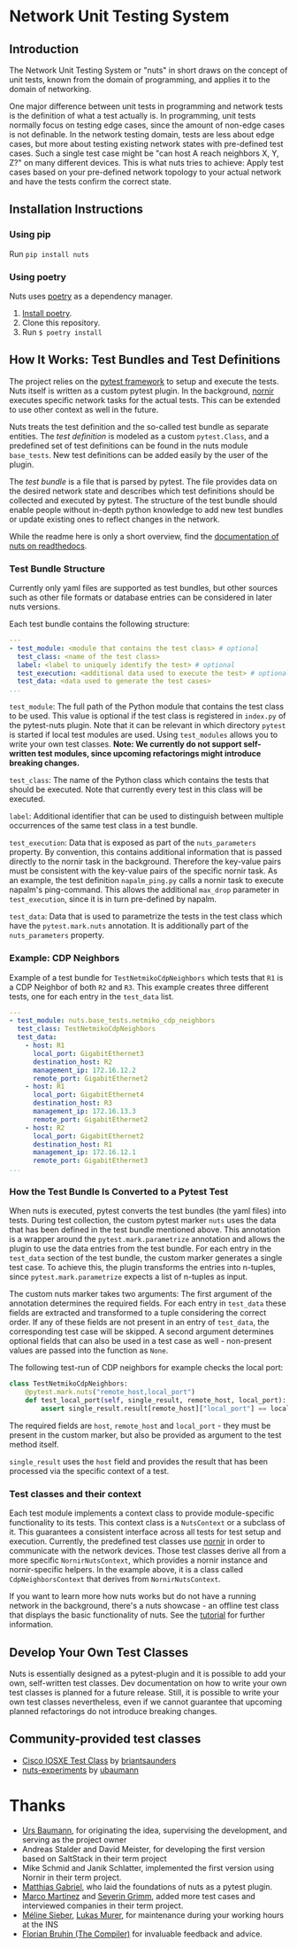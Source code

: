 # Network Unit Testing System

## Introduction

The Network Unit Testing System or "nuts" in short draws on the concept of unit tests, known from the domain of programming, and applies it to the domain of networking.

One major difference between unit tests in programming and network tests is the definition of what a test actually is. 
In programming, unit tests normally focus on testing edge cases, since the amount of non-edge cases is not definable.
In the network testing domain, tests are less about edge cases, but more about testing existing network states with 
pre-defined test cases. Such a single test case might be "can host A reach neighbors X, Y, Z?" on many different devices. 
This is what nuts tries to achieve:
Apply test cases based on your pre-defined network topology to your actual network and have the tests confirm the correct state.

## Installation Instructions

### Using pip

Run `pip install nuts` 

### Using poetry

Nuts uses [poetry](https://python-poetry.org/) as a dependency manager.

1. [Install poetry](https://python-poetry.org/docs/#installation).
2. Clone this repository.
3. Run `$ poetry install`

## How It Works: Test Bundles and Test Definitions

The project relies on the [pytest framework](https://docs.pytest.org/) to setup and execute the tests. 
Nuts itself is written as a custom pytest plugin. In the background, [nornir](https://nornir.readthedocs.io/) 
executes specific network tasks for the actual tests. This can be extended to use other context as well in the future.

Nuts treats the test definition and the so-called test bundle as separate entities. The *test definition* is modeled as a custom `pytest.Class`, and a predefined set of test definitions can be found in the nuts module `base_tests`. New test definitions can be added easily by the user of the plugin.

The *test bundle* is a file that is parsed by pytest. The file provides data on the desired network state and describes which test definitions should be collected and executed by pytest. 
The structure of the test bundle should enable people without in-depth python knowledge to add new test bundles or update existing ones to reflect changes in the network. 

While the readme here is only a short overview, find the [documentation of nuts on readthedocs](https://nuts.readthedocs.io/en/latest/).

### Test Bundle Structure

Currently only yaml files are supported as test bundles, 
but other sources such as other file formats or database entries can be considered in later nuts versions.

Each test bundle contains the following structure:
```yaml
---
- test_module: <module that contains the test class> # optional
  test_class: <name of the test class>
  label: <label to uniquely identify the test> # optional 
  test_execution: <additional data used to execute the test> # optional
  test_data: <data used to generate the test cases>
...
```
`test_module`: The full path of the Python module that contains the test class to be used.
This value is optional if the test class is registered in `index.py` of the pytest-nuts plugin.
Note that it can be relevant in which directory `pytest` is started if local test modules are used. Using `test_modules` allows you to write your own test classes. **Note: We currently do not support self-written test modules, since upcoming refactorings might introduce breaking changes.**

`test_class`: The name of the Python class which contains the tests that should be executed.
Note that currently every test in this class will be executed.

`label`: Additional identifier that can be used to distinguish between multiple occurrences of the same 
 test class in a test bundle.

`test_execution`: Data that is exposed as part of the `nuts_parameters` property. 
By convention, this contains additional information that is passed directly to the nornir task in the background. 
Therefore the key-value pairs must be consistent with the key-value pairs of the specific nornir task. 
As an example, the test definition `napalm_ping.py` calls a nornir task to execute napalm's ping-command. 
This allows the additional `max_drop` parameter in `test_execution`, since it is in turn pre-defined by napalm.

`test_data`: Data that is used to parametrize the tests in the test class which have the `pytest.mark.nuts` annotation. It is additionally part of the `nuts_parameters` property.

### Example: CDP Neighbors
Example of a test bundle for `TestNetmikoCdpNeighbors` which tests that `R1` is a CDP Neighbor of both `R2` and `R3`.
This example creates three different tests, one for each entry in the `test_data` list.

```yaml
---
- test_module: nuts.base_tests.netmiko_cdp_neighbors
  test_class: TestNetmikoCdpNeighbors
  test_data:
    - host: R1
      local_port: GigabitEthernet3
      destination_host: R2
      management_ip: 172.16.12.2
      remote_port: GigabitEthernet2
    - host: R1
      local_port: GigabitEthernet4
      destination_host: R3
      management_ip: 172.16.13.3
      remote_port: GigabitEthernet2
    - host: R2
      local_port: GigabitEthernet2
      destination_host: R1
      management_ip: 172.16.12.1
      remote_port: GigabitEthernet3
...
```

### How the Test Bundle Is Converted to a Pytest Test

When nuts is executed, pytest converts the test bundles (the yaml files) into tests. During test collection, the custom pytest marker `nuts` uses the data that has been defined in the test bundle mentioned above. 
This annotation is a wrapper around the `pytest.mark.parametrize` annotation and allows the plugin to use the data entries from the test bundle. For each entry in the `test_data` section of the test bundle, the custom marker generates a single test case. To achieve this, the plugin transforms the entries into n-tuples, since `pytest.mark.parametrize` expects a list of n-tuples as input. 

The custom nuts marker takes two arguments: The first argument of the annotation determines the required fields. 
For each entry in `test_data` these fields are extracted and transformed to a tuple considering the correct order.
If any of these fields are not present in an entry of `test_data`, the corresponding test case will be skipped.
A second argument determines optional fields that can also be used in a test case as well - non-present values are passed into the function as `None`.

The following test-run of CDP neighbors for example checks the local port:

```python
class TestNetmikoCdpNeighbors:       
    @pytest.mark.nuts("remote_host,local_port")
    def test_local_port(self, single_result, remote_host, local_port):
        assert single_result.result[remote_host]["local_port"] == local_port        
```


The required fields are `host`, `remote_host` and `local_port` - they must be present in the custom marker, 
but also be provided as argument to the test method itself.

`single_result` uses the `host` field and provides the result that has been processed via the specific context of a test.

### Test classes and their context
Each test module implements a context class to provide module-specific functionality to its tests. This context class is a  `NutsContext` or a subclass of it. 
This guarantees a consistent interface across all tests for test setup and execution. 
Currently, the predefined test classes use [nornir](https://nornir.readthedocs.io/en/latest/) in order to communicate 
with the network devices. Those test classes derive all from a more specific `NornirNutsContext`, 
which provides a nornir instance and nornir-specific helpers. In the example above, it is a class called `CdpNeighborsContext` that derives from `NornirNutsContext`.

If you want to learn more how nuts works but do not have a running network in the background, there's a nuts showcase - an offline test class that displays the basic functionality of nuts. See the [tutorial](https://nuts.readthedocs.io/en/latest/tutorial/firststeps.html) for further information.

## Develop Your Own Test Classes

Nuts is essentially designed as a pytest-plugin and it is possible to add your own, self-written test classes. Dev documentation on how to write your own test classes is planned for a future release.
Still, it is possible to write your own test classes nevertheless, even if we cannot guarantee that upcoming planned refactorings do not introduce breaking changes.

## Community-provided test classes

* [Cisco IOSXE Test Class](https://github.com/briantsaunders/nuts-cisco-iosxe-tests) by [briantsaunders](https://github.com/briantsaunders)
* [nuts-experiments](https://github.com/ubaumann/nuts-experiments) by [ubaumann](https://github.com/ubaumann/)

# Thanks

* [Urs Baumann](https://github.com/ubaumann/), for originating the idea, supervising the development, and serving as the project owner
* Andreas Stalder and David Meister, for developing the first version based on SaltStack in their term project
* Mike Schmid and Janik Schlatter, implemented the first version using Nornir in their term project.
* [Matthias Gabriel](https://github.com/MatthiasGabriel), who laid the foundations of nuts as a pytest plugin.
* [Marco Martinez](https://github.com/marcom4rtinez) and [Severin Grimm](https://github.com/Sevitama), added more test cases and interviewed companies in their term project.
* [Méline Sieber](https://github.com/bytinbit), [Lukas Murer](https://github.com/lucmurer), for maintenance during your working hours at the INS
* [Florian Bruhin (The Compiler)](https://github.com/The-Compiler) for invaluable feedback and advice.
